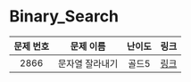 # Binary_Search


|문제 번호|문제 이름|난이도|링크|
|:---:|:---:|:---:|:---:|
|2866|문자열 잘라내기|골드5|[링크](https://github.com/Ian0121/baekjoon/blob/main/solution/Data_Structure_Map_Set/2866.cpp)|
